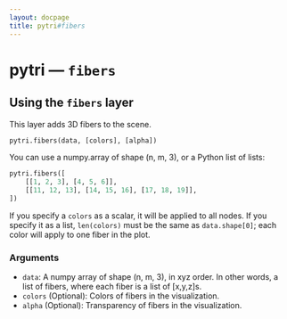 ```yaml
---
layout: docpage
title: pytri#fibers
---
```


<h1 class="display-2">pytri — <code>fibers</code></h1>



## Using the `fibers` layer
This layer adds 3D fibers to the scene.

```python
pytri.fibers(data, [colors], [alpha])
```

You can use a numpy.array of shape (n, m, 3), or a Python list of lists:
```python
pytri.fibers([
    [[1, 2, 3], [4, 5, 6]],
    [[11, 12, 13], [14, 15, 16], [17, 18, 19]],
])
```

If you specify a `colors` as a scalar, it will be applied to all nodes. If you specify it as a list, `len(colors)` must be the same as `data.shape[0]`; each color will apply to one fiber in the plot.


### Arguments
* `data`: A numpy array of shape (n, m, 3), in xyz order. In other words, a list of fibers, where each fiber is a list of [x,y,z]s.
* `colors` (Optional): Colors of fibers in the visualization.
* `alpha` (Optional): Transparency of fibers in the visualization.
